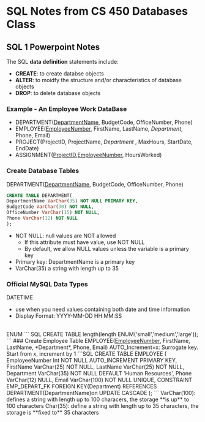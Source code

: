# SQL Notes from CS 450 Databases Class

## SQL 1 Powerpoint Notes

The SQL **data definition** statements include: 
- **CREATE**: to create databse objects
- **ALTER**: to moidfy the structure and/or characteristics of database objects
- **DROP**: to delete database objects

### Example - An Employee Work DataBase
- DEPARTMENT(<u>DepartmentName</u>, BudgetCode, OfficeNumber, Phone)
- EMPLOYEE(<u>EmployeeNumber</u>, FirstName, LastName, *Department*, Phone, Email)
- PROJECT(ProjectID, ProjectName, *Department* , MaxHours, StartDate, EndDate)
- ASSIGNMENT(<u>ProjectID</u>,<u>EmployeeNumber</u>, HoursWorked)

### Create Database Tables
  DEPARTMENT(<u>DepartmentName</u>, BudgetCode, OfficeNumber, Phone)
``` SQL 
CREATE TABLE DEPARTMENT(
DepartmentName VarChar(35) NOT NULL PRIMARY KEY,
BudgetCode VarChar(30) NOT NULL,
OfficeNumber VarChar(15) NOT NULL,
Phone VarChar(12) NOT NULL
);
```
- NOT NULL: null values are NOT allowed
   - If this attribute must have value, use NOT NULL
   - By default, we allow NULL values unless the variable is a primary key
 - Primary key: DepartmentName is a primary key
 - VarChar(35) a string with length up to 35

### Official MySQL Data Types 
DATETIME 
- use when you need values containing both date and time information 
- Display Format: YYYY-MM-DD HH:MM:SS
<br/>
ENUM
``` SQL
CREATE TABLE length(length ENUM('small','medium','large'));
```
### Create Employee Table
EMPLOYEE(<u>EmployeeNumber</u>, FirstName, LastName, *Department*, Phone, Email)
AUTO_Increment=x: Surrogate key. Start from x, increment by 1
```SQL
CREATE TABLE EMPLOYEE
(
    EmployeeNumber Int NOT NULL AUTO_INCREMENT PRIMARY KEY,
    FirstName VarChar(25) NOT NULL,
    LastName VarChar(25)  NOT NULL,
    Department VarChar(35) NOT NULL DEFAULT 'Human Resources',
    Phone VarChar(12) NULL,
    Email VarChar(100) NOT NULL UNIQUE,
    CONSTRAINT EMP_DEPART_FK FOREIGN KEY(Department) REFERENCES 
    DEPARTMENT(DepartmentName)on UPDATE CASCADE
);
```
VarChar(100): defines a string with length up to 100 characers, the storage **is up** to 100 characters
Char(35): define a string with length up to 35 characters, the storage is **fixed to** 35 characters

